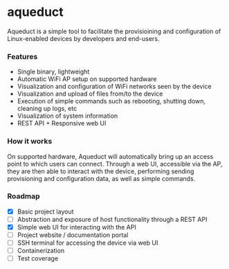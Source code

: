 # aqueduct

Aqueduct is a simple tool to facilitate the provisioining and configuration of Linux-enabled devices by developers and end-users. 

### Features

- Single binary, lightweight
- Automatic WiFi AP setup on supported hardware
- Visualization and configuration of WiFi networks seen by the device
- Visualization and upload of files from/to the device
- Execution of simple commands such as rebooting, shutting down, cleaning up logs, etc
- Visualization of system information
- REST API + Responsive web UI

### How it works
On supported hardware, Aqueduct will automatically bring up an access point to which users can connect. Through a web UI, accessible via the AP, they are then able to interact with the device, performing sending provisioning and configuration data, as well as simple commands.


### Roadmap
- [x] Basic project layout
- [ ] Abstraction and exposure of host functionality through a REST API
- [x] Simple web UI for interacting with the API
- [ ] Project website / documentation portal
- [ ] SSH terminal for accessing the device via web UI
- [ ] Containerization
- [ ] Test coverage
